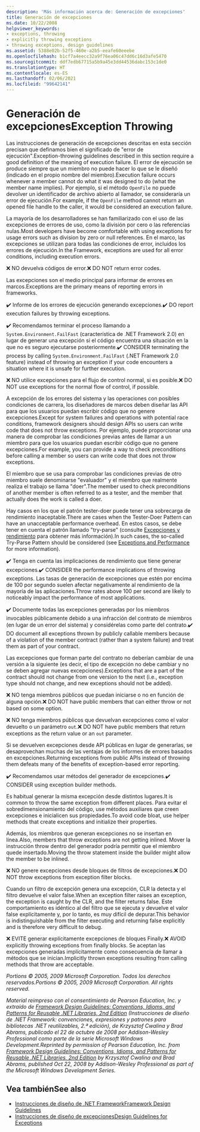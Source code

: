 ```yaml
---
description: 'Más información acerca de: Generación de excepciones'
title: Generación de excepciones
ms.date: 10/22/2008
helpviewer_keywords:
- exceptions, throwing
- explicitly throwing exceptions
- throwing exceptions, design guidelines
ms.assetid: 5388e02b-52f5-460e-a2b5-eeafe60eeebe
ms.openlocfilehash: b1cf7a4eecc32a9f76ea06c47dd6c16d3afe5470
ms.sourcegitcommit: ddf7edb67715a5b9a45e3dd44536dabc153c1de0
ms.translationtype: HT
ms.contentlocale: es-ES
ms.lasthandoff: 02/06/2021
ms.locfileid: "99642141"
---
```

# <a name="exception-throwing"></a><span data-ttu-id="fb15c-103">Generación de excepciones</span><span class="sxs-lookup"><span data-stu-id="fb15c-103">Exception Throwing</span></span>

<span data-ttu-id="fb15c-104">Las instrucciones de generación de excepciones descritas en esta sección precisan que definamos bien el significado de "error de ejecución".</span><span class="sxs-lookup"><span data-stu-id="fb15c-104">Exception-throwing guidelines described in this section require a good definition of the meaning of execution failure.</span></span> <span data-ttu-id="fb15c-105">El error de ejecución se produce siempre que un miembro no puede hacer lo que se le diseñó (indicado en el propio nombre del miembro).</span><span class="sxs-lookup"><span data-stu-id="fb15c-105">Execution failure occurs whenever a member cannot do what it was designed to do (what the member name implies).</span></span> <span data-ttu-id="fb15c-106">Por ejemplo, si el método `OpenFile` no puede devolver un identificador de archivo abierto al llamador, se consideraría un error de ejecución.</span><span class="sxs-lookup"><span data-stu-id="fb15c-106">For example, if the `OpenFile` method cannot return an opened file handle to the caller, it would be considered an execution failure.</span></span>

 <span data-ttu-id="fb15c-107">La mayoría de los desarrolladores se han familiarizado con el uso de las excepciones de errores de uso, como la división por cero o las referencias nulas.</span><span class="sxs-lookup"><span data-stu-id="fb15c-107">Most developers have become comfortable with using exceptions for usage errors such as division by zero or null references.</span></span> <span data-ttu-id="fb15c-108">En el marco, las excepciones se utilizan para todas las condiciones de error, incluidos los errores de ejecución.</span><span class="sxs-lookup"><span data-stu-id="fb15c-108">In the Framework, exceptions are used for all error conditions, including execution errors.</span></span>

 <span data-ttu-id="fb15c-109">❌ NO devuelva códigos de error.</span><span class="sxs-lookup"><span data-stu-id="fb15c-109">❌ DO NOT return error codes.</span></span>

 <span data-ttu-id="fb15c-110">Las excepciones son el medio principal para informar de errores en marcos.</span><span class="sxs-lookup"><span data-stu-id="fb15c-110">Exceptions are the primary means of reporting errors in frameworks.</span></span>

 <span data-ttu-id="fb15c-111">✔️ Informe de los errores de ejecución generando excepciones.</span><span class="sxs-lookup"><span data-stu-id="fb15c-111">✔️ DO report execution failures by throwing exceptions.</span></span>

 <span data-ttu-id="fb15c-112">✔️ Recomendamos terminar el proceso llamando a `System.Environment.FailFast` (característica de .NET Framework 2.0) en lugar de generar una excepción si el código encuentra una situación en la que no es seguro ejecutarse posteriormente.</span><span class="sxs-lookup"><span data-stu-id="fb15c-112">✔️ CONSIDER terminating the process by calling `System.Environment.FailFast` (.NET Framework 2.0 feature) instead of throwing an exception if your code encounters a situation where it is unsafe for further execution.</span></span>

 <span data-ttu-id="fb15c-113">❌ NO utilice excepciones para el flujo de control normal, si es posible.</span><span class="sxs-lookup"><span data-stu-id="fb15c-113">❌ DO NOT use exceptions for the normal flow of control, if possible.</span></span>

 <span data-ttu-id="fb15c-114">A excepción de los errores del sistema y las operaciones con posibles condiciones de carrera, los diseñadores de marcos deben diseñar las API para que los usuarios puedan escribir código que no genere excepciones.</span><span class="sxs-lookup"><span data-stu-id="fb15c-114">Except for system failures and operations with potential race conditions, framework designers should design APIs so users can write code that does not throw exceptions.</span></span> <span data-ttu-id="fb15c-115">Por ejemplo, puede proporcionar una manera de comprobar las condiciones previas antes de llamar a un miembro para que los usuarios puedan escribir código que no genere excepciones.</span><span class="sxs-lookup"><span data-stu-id="fb15c-115">For example, you can provide a way to check preconditions before calling a member so users can write code that does not throw exceptions.</span></span>

 <span data-ttu-id="fb15c-116">El miembro que se usa para comprobar las condiciones previas de otro miembro suele denominarse "evaluador" y el miembro que realmente realiza el trabajo se llama "doer".</span><span class="sxs-lookup"><span data-stu-id="fb15c-116">The member used to check preconditions of another member is often referred to as a tester, and the member that actually does the work is called a doer.</span></span>

 <span data-ttu-id="fb15c-117">Hay casos en los que el patrón tester-doer puede tener una sobrecarga de rendimiento inaceptable.</span><span class="sxs-lookup"><span data-stu-id="fb15c-117">There are cases when the Tester-Doer Pattern can have an unacceptable performance overhead.</span></span> <span data-ttu-id="fb15c-118">En estos casos, se debe tener en cuenta el patrón llamado "try-parse" (consulte [Excepciones y rendimiento](exceptions-and-performance.md) para obtener más información).</span><span class="sxs-lookup"><span data-stu-id="fb15c-118">In such cases, the so-called Try-Parse Pattern should be considered (see [Exceptions and Performance](exceptions-and-performance.md) for more information).</span></span>

 <span data-ttu-id="fb15c-119">✔️ Tenga en cuenta las implicaciones de rendimiento que tiene generar excepciones.</span><span class="sxs-lookup"><span data-stu-id="fb15c-119">✔️ CONSIDER the performance implications of throwing exceptions.</span></span> <span data-ttu-id="fb15c-120">Las tasas de generación de excepciones que estén por encima de 100 por segundo suelen afectar negativamente al rendimiento de la mayoría de las aplicaciones.</span><span class="sxs-lookup"><span data-stu-id="fb15c-120">Throw rates above 100 per second are likely to noticeably impact the performance of most applications.</span></span>

 <span data-ttu-id="fb15c-121">✔️ Documente todas las excepciones generadas por los miembros invocables públicamente debido a una infracción del contrato de miembros (en lugar de un error del sistema) y considérelas como parte del contrato.</span><span class="sxs-lookup"><span data-stu-id="fb15c-121">✔️ DO document all exceptions thrown by publicly callable members because of a violation of the member contract (rather than a system failure) and treat them as part of your contract.</span></span>

 <span data-ttu-id="fb15c-122">Las excepciones que forman parte del contrato no deberían cambiar de una versión a la siguiente (es decir, el tipo de excepción no debe cambiar y no se deben agregar nuevas excepciones).</span><span class="sxs-lookup"><span data-stu-id="fb15c-122">Exceptions that are a part of the contract should not change from one version to the next (i.e., exception type should not change, and new exceptions should not be added).</span></span>

 <span data-ttu-id="fb15c-123">❌ NO tenga miembros públicos que puedan iniciarse o no en función de alguna opción.</span><span class="sxs-lookup"><span data-stu-id="fb15c-123">❌ DO NOT have public members that can either throw or not based on some option.</span></span>

 <span data-ttu-id="fb15c-124">❌ NO tenga miembros públicos que devuelvan excepciones como el valor devuelto o un parámetro `out`.</span><span class="sxs-lookup"><span data-stu-id="fb15c-124">❌ DO NOT have public members that return exceptions as the return value or an `out` parameter.</span></span>

 <span data-ttu-id="fb15c-125">Si se devuelven excepciones desde API públicas en lugar de generarlas, se desaprovechan muchas de las ventajas de los informes de errores basados en excepciones.</span><span class="sxs-lookup"><span data-stu-id="fb15c-125">Returning exceptions from public APIs instead of throwing them defeats many of the benefits of exception-based error reporting.</span></span>

 <span data-ttu-id="fb15c-126">✔️ Recomendamos usar métodos del generador de excepciones.</span><span class="sxs-lookup"><span data-stu-id="fb15c-126">✔️ CONSIDER using exception builder methods.</span></span>

 <span data-ttu-id="fb15c-127">Es habitual generar la misma excepción desde distintos lugares.</span><span class="sxs-lookup"><span data-stu-id="fb15c-127">It is common to throw the same exception from different places.</span></span> <span data-ttu-id="fb15c-128">Para evitar el sobredimensionamiento del código, use métodos auxiliares que creen excepciones e inicialicen sus propiedades.</span><span class="sxs-lookup"><span data-stu-id="fb15c-128">To avoid code bloat, use helper methods that create exceptions and initialize their properties.</span></span>

 <span data-ttu-id="fb15c-129">Además, los miembros que generan excepciones no se insertan en línea.</span><span class="sxs-lookup"><span data-stu-id="fb15c-129">Also, members that throw exceptions are not getting inlined.</span></span> <span data-ttu-id="fb15c-130">Mover la instrucción throw dentro del generador podría permitir que el miembro quede insertado.</span><span class="sxs-lookup"><span data-stu-id="fb15c-130">Moving the throw statement inside the builder might allow the member to be inlined.</span></span>

 <span data-ttu-id="fb15c-131">❌ NO genere excepciones desde bloques de filtros de excepciones.</span><span class="sxs-lookup"><span data-stu-id="fb15c-131">❌ DO NOT throw exceptions from exception filter blocks.</span></span>

 <span data-ttu-id="fb15c-132">Cuando un filtro de excepción genera una excepción, CLR la detecta y el filtro devuelve el valor false.</span><span class="sxs-lookup"><span data-stu-id="fb15c-132">When an exception filter raises an exception, the exception is caught by the CLR, and the filter returns false.</span></span> <span data-ttu-id="fb15c-133">Este comportamiento es idéntico al del filtro que se ejecuta y devuelve el valor false explícitamente y, por lo tanto, es muy difícil de depurar.</span><span class="sxs-lookup"><span data-stu-id="fb15c-133">This behavior is indistinguishable from the filter executing and returning false explicitly and is therefore very difficult to debug.</span></span>

 <span data-ttu-id="fb15c-134">❌ EVITE generar explícitamente excepciones de bloques Finally.</span><span class="sxs-lookup"><span data-stu-id="fb15c-134">❌ AVOID explicitly throwing exceptions from finally blocks.</span></span> <span data-ttu-id="fb15c-135">Se aceptan las excepciones generadas implícitamente como consecuencia de llamar a métodos que se inician.</span><span class="sxs-lookup"><span data-stu-id="fb15c-135">Implicitly thrown exceptions resulting from calling methods that throw are acceptable.</span></span>

 <span data-ttu-id="fb15c-136">*Portions © 2005, 2009 Microsoft Corporation. Todos los derechos reservados.*</span><span class="sxs-lookup"><span data-stu-id="fb15c-136">*Portions © 2005, 2009 Microsoft Corporation. All rights reserved.*</span></span>

 <span data-ttu-id="fb15c-137">*Material reimpreso con el consentimiento de Pearson Education, Inc. y extraído de [Framework Design Guidelines: Conventions, Idioms, and Patterns for Reusable .NET Libraries, 2nd Edition](https://www.informit.com/store/framework-design-guidelines-conventions-idioms-and-9780321545619) (Instrucciones de diseño de .NET Framework: convenciones, expresiones y patrones para bibliotecas .NET reutilizables, 2.ª edición), de Krzysztof Cwalina y Brad Abrams, publicado el 22 de octubre de 2008 por Addison-Wesley Professional como parte de la serie Microsoft Windows Development.*</span><span class="sxs-lookup"><span data-stu-id="fb15c-137">*Reprinted by permission of Pearson Education, Inc. from [Framework Design Guidelines: Conventions, Idioms, and Patterns for Reusable .NET Libraries, 2nd Edition](https://www.informit.com/store/framework-design-guidelines-conventions-idioms-and-9780321545619) by Krzysztof Cwalina and Brad Abrams, published Oct 22, 2008 by Addison-Wesley Professional as part of the Microsoft Windows Development Series.*</span></span>

## <a name="see-also"></a><span data-ttu-id="fb15c-138">Vea también</span><span class="sxs-lookup"><span data-stu-id="fb15c-138">See also</span></span>

- [<span data-ttu-id="fb15c-139">Instrucciones de diseño de .NET Framework</span><span class="sxs-lookup"><span data-stu-id="fb15c-139">Framework Design Guidelines</span></span>](index.md)
- [<span data-ttu-id="fb15c-140">Instrucciones de diseño de excepciones</span><span class="sxs-lookup"><span data-stu-id="fb15c-140">Design Guidelines for Exceptions</span></span>](exceptions.md)
